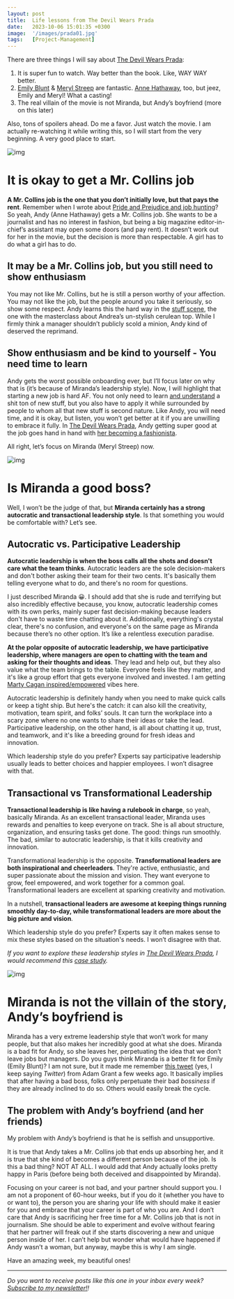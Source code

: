 ```yaml
---
layout: post
title:  Life lessons from The Devil Wears Prada
date:   2023-10-06 15:01:35 +0300
image:  '/images/prada01.jpg'
tags:   [Project-Management]
---
```


There are three things I will say about [The Devil Wears Prada](https://www.imdb.com/title/tt0458352/):

1. It is super fun to watch. Way better than the book. Like, WAY WAY better.
2. [Emily Blunt](https://www.imdb.com/title/tt0458352/) & [Meryl Streep](https://www.imdb.com/name/nm0000658/) are fantastic. [Anne Hathaway](https://www.imdb.com/name/nm0004266/), too, but jeez, Emily and Meryl! What a casting!
3. The real villain of the movie is not Miranda, but Andy’s boyfriend (more on this later)

Also, tons of spoilers ahead. Do me a favor. Just watch the movie. I am actually re-watching it while writing this, so I will start from the very beginning. A very good place to start.

![img]({{site.baseurl}}/images/prada01.jpg#center)

# It is okay to get a Mr. Collins job

**A Mr. Collins job is the one that you don’t initially love, but that pays the rent**. Remember when I wrote about [Pride and Prejudice and job hunting](https://popcultureguidetopm.substack.com/p/pride-and-prejudice-and-job-hunting)? So yeah, Andy (Anne Hathaway) gets a Mr. Collins job. She wants to be a journalist and has no interest in fashion, but being a big magazine editor-in-chief’s assistant may open some doors (and pay rent). It doesn’t work out for her in the movie, but the decision is more than respectable. A girl has to do what a girl has to do.

## **It may be a Mr. Collins job, but you still need to show enthusiasm**

You may not like Mr. Collins, but he is still a person worthy of your affection. You may not like the job, but the people around you take it seriously, so show some respect. Andy learns this the hard way in the [stuff scene](https://www.youtube.com/watch?v=MBZgSjI-dfM), the one with the masterclass about Andrea’s un-stylish cerulean top. While I firmly think a manager shouldn’t publicly scold a minion, Andy kind of deserved the reprimand.

## **Show enthusiasm and be kind to yourself - You need time to learn**

Andy gets the worst possible onboarding ever, but I’ll focus later on why that is (it’s because of Miranda’s leadership style). Now, I will highlight that starting a new job is hard AF. You not only need to learn [and understand](https://popcultureguidetopm.substack.com/p/arrival-and-the-power-of-communication) a shit ton of new stuff, but you also have to apply it while surrounded by people to whom all that new stuff is second nature. Like Andy, you will need time, and it is okay, but listen, you won’t get better at it if you are unwilling to embrace it fully. In [The Devil Wears Prada](https://www.imdb.com/title/tt0458352/), Andy getting super good at the job goes hand in hand with [her becoming a fashionista](https://www.youtube.com/watch?v=ZAp9tTklmOY&t=37s).

All right, let’s focus on Miranda (Meryl Streep) now.

![img]({{site.baseurl}}/images/prada02.jpg#center)

# Is Miranda a good boss?

Well, I won’t be the judge of that, but **Miranda certainly has a strong autocratic and transactional leadership style**. Is that something you would be comfortable with? Let’s see.

## **Autocratic vs. Participative Leadership**

**Autocratic leadership is when the boss calls all the shots and doesn't care what the team thinks**. Autocratic leaders are the sole decision-makers and don't bother asking their team for their two cents. It's basically them telling everyone what to do, and there's no room for questions. 

I just described Miranda 😀. I should add that she is rude and terrifying but also incredibly effective because, you know, autocratic leadership comes with its own perks, mainly super fast decision-making because leaders don't have to waste time chatting about it. Additionally, everything's crystal clear, there's no confusion, and everyone's on the same page as Miranda because there’s no other option. It’s like a relentless execution paradise. 

**At the polar opposite of autocratic leadership, we have participative leadership, where managers are open to chatting with the team and asking for their thoughts and ideas**. They lead and help out, but they also value what the team brings to the table. Everyone feels like they matter, and it's like a group effort that gets everyone involved and invested. I am getting [Marty Cagan inspired/empowered](https://www.svpg.com/inspired-and-empowered/) vibes here.

Autocratic leadership is definitely handy when you need to make quick calls or keep a tight ship. But here's the catch: it can also kill the creativity, motivation, team spirit, and folks’ souls. It can turn the workplace into a scary zone where no one wants to share their ideas or take the lead. Participative leadership, on the other hand, is all about chatting it up, trust, and teamwork, and it's like a breeding ground for fresh ideas and innovation. 

Which leadership style do you prefer? Experts say participative leadership usually leads to better choices and happier employees. I won’t disagree with that.

## **Transactional vs Transformational Leadership**

**Transactional leadership is like having a rulebook in charge**, so yeah, basically Miranda. As an excellent transactional leader, Miranda uses rewards and penalties to keep everyone on track. She is all about structure, organization, and ensuring tasks get done. The good: things run smoothly. The bad, similar to autocratic leadership, is that it kills creativity and innovation.

Transformational leadership is the opposite. **Transformational leaders are both inspirational and cheerleaders**. They're active, enthusiastic, and super passionate about the mission and vision. They want everyone to grow, feel empowered, and work together for a common goal. Transformational leaders are excellent at sparking creativity and motivation.

In a nutshell, **transactional leaders are awesome at keeping things running smoothly day-to-day, while transformational leaders are more about the big picture and vision**. 

Which leadership style do you prefer? Experts say it often makes sense to mix these styles based on the situation's needs. I won’t disagree with that.

*If you want to explore these leadership styles in [The Devil Wears Prada](https://www.imdb.com/title/tt0458352/), I would recommend this [case study](https://www.researchgate.net/publication/373247258_The_Devil_Wears_Prada_2006_A_Case_Study_on_Management_Philosophies_and_Organizational_Dynamics_in_the_Fashion_Industry).* 

![img]({{site.baseurl}}/images/prada03.jpg#center)

# Miranda is not the villain of the story, Andy’s boyfriend is

Miranda has a very extreme leadership style that won’t work for many people, but that also makes her incredibly good at what she does. Miranda is a bad fit for Andy, so she leaves her, perpetuating the idea that we don’t leave jobs but managers. Do you guys think Miranda is a better fit for Emily (Emily Blunt)? I am not sure, but it made me remember [this tweet](https://twitter.com/AdamMGrant) (yes, I keep saying *Twitter*) from Adam Grant a few weeks ago. It basically implies that after having a bad boss, folks only perpetuate their bad *bossiness* if they are already inclined to do so. Others would easily break the cycle.

## **The problem with Andy’s boyfriend (and her friends)**

My problem with Andy’s boyfriend is that he is selfish and unsupportive.

It is true that Andy takes a Mr. Collins job that ends up absorbing her, and it is true that she kind of becomes a different person because of the job. Is this a bad thing? NOT AT ALL. I would add that Andy actually looks pretty happy in Paris (before being both deceived and disappointed by Miranda).

Focusing on your career is not bad, and your partner should support you. I am not a proponent of 60-hour weeks, but if you do it (whether you have to or want to), the person you are sharing your life with should make it easier for you and embrace that your career is part of who you are. And I don’t care that Andy is sacrificing her free time for a Mr. Collins job that is not in journalism. She should be able to experiment and evolve without fearing that her partner will freak out if she starts discovering a new and unique person inside of her. I can’t help but wonder what would have happened if Andy wasn’t a woman, but anyway, maybe this is why I am single.

Have an amazing week, my beautiful ones!

------

*Do you want to receive posts like this one in your inbox every week?  [<u>Subscribe to my newsletter!</u>](https://popcultureguidetopm.substack.com/)!* 